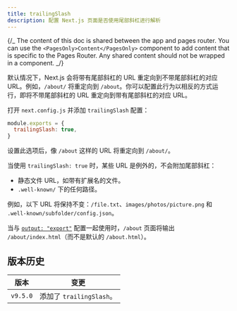```yaml
---
title: trailingSlash
description: 配置 Next.js 页面是否使用尾部斜杠进行解析
---
```


{/_ The content of this doc is shared between the app and pages router. You can use the `<PagesOnly>Content</PagesOnly>` component to add content that is specific to the Pages Router. Any shared content should not be wrapped in a component. _/}

默认情况下，Next.js 会将带有尾部斜杠的 URL 重定向到不带尾部斜杠的对应 URL。例如，`/about/` 将重定向到 `/about`。你可以配置此行为以相反的方式运行，即将不带尾部斜杠的 URL 重定向到带有尾部斜杠的对应 URL。

打开 `next.config.js` 并添加 `trailingSlash` 配置：

```js filename="next.config.js"
module.exports = {
  trailingSlash: true,
}
```

设置此选项后，像 `/about` 这样的 URL 将重定向到 `/about/`。

当使用 `trailingSlash: true` 时，某些 URL 是例外的，不会附加尾部斜杠：

- 静态文件 URL，如带有扩展名的文件。
- `.well-known/` 下的任何路径。

例如，以下 URL 将保持不变：`/file.txt`、`images/photos/picture.png` 和 `.well-known/subfolder/config.json`。

当与 [`output: "export"`](/docs/app/guides/static-exports) 配置一起使用时，`/about` 页面将输出 `/about/index.html`（而不是默认的 `/about.html`）。

## 版本历史

| 版本     | 变更                     |
| -------- | ------------------------ |
| `v9.5.0` | 添加了 `trailingSlash`。 |
